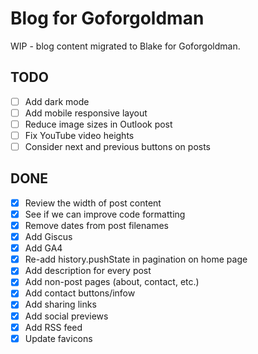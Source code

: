 # Blog for Goforgoldman

WIP - blog content migrated to Blake for Goforgoldman.

## TODO

- [ ] Add dark mode
- [ ] Add mobile responsive layout
- [ ] Reduce image sizes in Outlook post
- [ ] Fix YouTube video heights
- [ ] Consider next and previous buttons on posts

## DONE

- [x] Review the width of post content
- [x] See if we can improve code formatting
- [x] Remove dates from post filenames
- [x] Add Giscus
- [x] Add GA4
- [x] Re-add history.pushState in pagination on home page
- [x] Add description for every post
- [x] Add non-post pages (about, contact, etc.)
- [x] Add contact buttons/infow
- [x] Add sharing links
- [x] Add social previews
- [x] Add RSS feed
- [x] Update favicons
